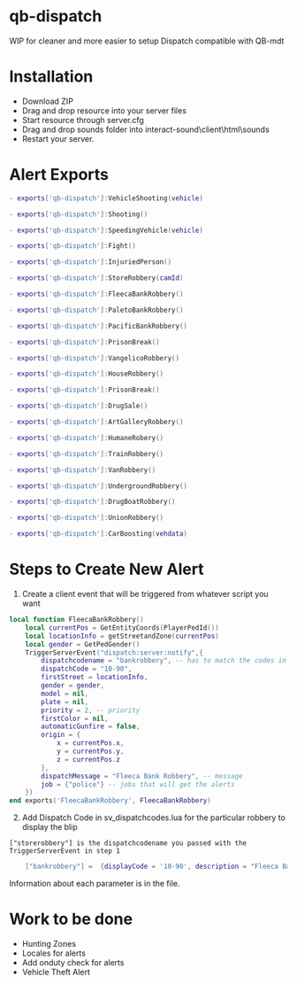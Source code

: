 # qb-dispatch

WIP for cleaner and more easier to setup Dispatch compatible with QB-mdt

# Installation
* Download ZIP
* Drag and drop resource into your server files
* Start resource through server.cfg
* Drag and drop sounds folder into interact-sound\client\html\sounds
* Restart your server.


# Alert Exports
```lua
- exports['qb-dispatch']:VehicleShooting(vehicle)

- exports['qb-dispatch']:Shooting()

- exports['qb-dispatch']:SpeedingVehicle(vehicle)

- exports['qb-dispatch']:Fight()

- exports['qb-dispatch']:InjuriedPerson()

- exports['qb-dispatch']:StoreRobbery(camId)

- exports['qb-dispatch']:FleecaBankRobbery()

- exports['qb-dispatch']:PaletoBankRobbery()

- exports['qb-dispatch']:PacificBankRobbery()

- exports['qb-dispatch']:PrisonBreak()

- exports['qb-dispatch']:VangelicoRobbery()

- exports['qb-dispatch']:HouseRobbery()

- exports['qb-dispatch']:PrisonBreak()

- exports['qb-dispatch']:DrugSale()

- exports['qb-dispatch']:ArtGalleryRobbery()

- exports['qb-dispatch']:HumaneRobery()

- exports['qb-dispatch']:TrainRobbery()

- exports['qb-dispatch']:VanRobbery()

- exports['qb-dispatch']:UndergroundRobbery()

- exports['qb-dispatch']:DrugBoatRobbery()

- exports['qb-dispatch']:UnionRobbery()

- exports['qb-dispatch']:CarBoosting(vehdata)
```

# Steps to Create New Alert

1. Create a client event that will be triggered from whatever script you want

```lua
local function FleecaBankRobbery()
    local currentPos = GetEntityCoords(PlayerPedId())
    local locationInfo = getStreetandZone(currentPos)
    local gender = GetPedGender()
    TriggerServerEvent("dispatch:server:notify",{
        dispatchcodename = "bankrobbery", -- has to match the codes in sv_dispatchcodes.lua so that it generates the right blip
        dispatchCode = "10-90",
        firstStreet = locationInfo,
        gender = gender,
        model = nil,
        plate = nil,
        priority = 2, -- priority
        firstColor = nil,
        automaticGunfire = false,
        origin = {
            x = currentPos.x,
            y = currentPos.y,
            z = currentPos.z
        },
        dispatchMessage = "Fleeca Bank Robbery", -- message
        job = {"police"} -- jobs that will get the alerts
    })
end exports('FleecaBankRobbery', FleecaBankRobbery)
```

2. Add Dispatch Code in sv_dispatchcodes.lua for the particular robbery to display the blip

`["storerobbery"] is the dispatchcodename you passed with the TriggerServerEvent in step 1`
```lua
	["bankrobbery"] =  {displayCode = '10-90', description = "Fleeca Bank Robbery In Progress", radius = 0, recipientList = {'police'}, blipSprite = 500, blipColour = 2, blipScale = 1.5, blipLength = 2, sound = "robberysound"},
```

Information about each parameter is in the file.


# Work to be done

* Hunting Zones
* Locales for alerts
* Add onduty check for alerts
* Vehicle Theft Alert
